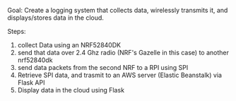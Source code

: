 Goal: 
Create a logging system that collects data, wirelessly transmits it, and displays/stores data in the cloud.

Steps:
  1. collect Data using an NRF52840DK
  2. send that data over 2.4 Ghz radio (NRF's Gazelle in this case) to another nrf52840dk
  3. send data packets from the second NRF to a RPI using SPI
  4. Retrieve SPI data, and trasmit to an AWS server (Elastic Beanstalk) via Flask API
  5. Display data in the cloud using Flask 
